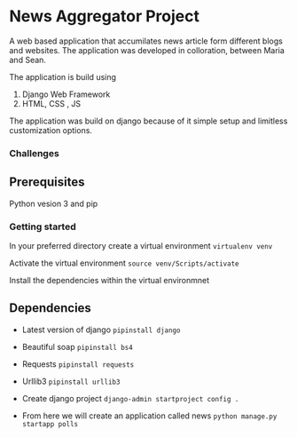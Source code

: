 # News Aggregator Project

A web based application that accumilates news article form different blogs and websites.
The application was developed in colloration, between Maria and Sean.

The application is build using

1. Django Web Framework
1. HTML, CSS , JS

The application was build on django because of it simple setup and limitless customization options.

### Challenges

## Prerequisites

Python vesion 3 and pip

### Getting started

In your preferred directory create a virtual environment
`virtualenv venv`

Activate the virtual environment
`source venv/Scripts/activate`

Install the dependencies within the virtual environmnet

## Dependencies

- Latest version of django
  `pipinstall django`

- Beautiful soap
  `pipinstall bs4`

- Requests
  `pipinstall requests`

- Urllib3
  `pipinstall urllib3`

- Create django project
  `django-admin startproject config .`

- From here we will create an application called news
  `python manage.py startapp polls`
